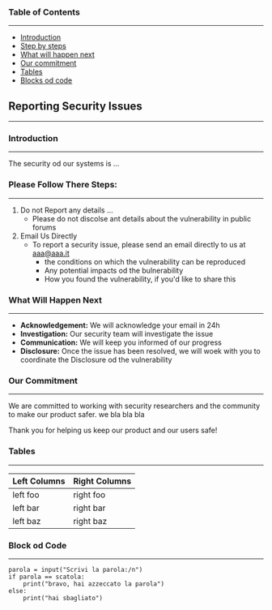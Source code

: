 ### Table of Contents
------------------------------------------------

- [Introduction](#Introduction)
- [Step by steps](#Step-by-steps)
- [What will happen next](#What-will-happen-next)
- [Our commitment](#Our-commitment)
- [Tables](#Tables)
- [Blocks od code](#Blocks-od-code)

## Reporting Security Issues
------------------------------------------------

### Introduction
------------------------------------------------

  The security od our systems is …

### Please Follow There Steps:
------------------------------------------------

1. Do not Report any details …
	- Please do not discolse ant details about the vulnerability in public forums
2. Email Us Directly
	- To report a security issue, please send an email directly to us at aaa@aaa.it
		- the conditions on which the vulnerability can be reproduced
		- Any potential impacts od the bulnerability
		- How you found the vulnerability, if you'd like to share this

### What Will Happen Next
------------------------------------------------

- **Acknowledgement:** We will acknowledge your email in 24h
- **Investigation:** Our security team will investigate the issue
- **Communication:** We will keep you informed of our progress
- **Disclosure:** Once the issue has been resolved, we will woek with you to coordinate the Disclosure od the vulnerability

### Our Commitment
------------------------------------------------

We are committed to working with security researchers and the community to make our product safer. we bla bla bla

Thank you for helping us keep our product and our users safe!

### Tables
------------------------------------------------

| **Left Columns** | **Right Columns** |
| :----------- | :------------ |
| left foo | right foo |
| left bar | right bar |
| left baz | right baz |

### Block od Code
-------------------------------------------------

``` 
parola = input("Scrivi la parola:/n")
if parola == scatola:
	print("bravo, hai azzeccato la parola")
else:
	print("hai sbagliato")
```








